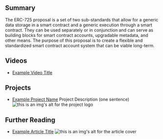 ## Summary

The ERC-725 proposal is a set of two sub-standards that allow for a generic data storage in a smart contract and a generic execution through a smart contract. They can be used separately or in conjunction and can serve as building blocks for smart contract accounts, upgradable metadata, and other means. The purpose of this proposal is to create a flexible and standardized smart contract account system that can be viable long-term.

## Videos

- [Example Video Title](https://www.youtube.com/watch?v=TDGq4aeevgY)

## Projects

- [Example Project Name](https://xxxx.xxx/xxxxx) Project Description (one sentence) ![this is an img's alt for the project logo](https://xxxx.xxx/project-logo.xxx)

## Further Reading

- [Example Article Title](https://xxxx.xxx/xxxxx) ![this is an img's alt for the article cover](https://xxxx.xxx/article-cover.xxx)
